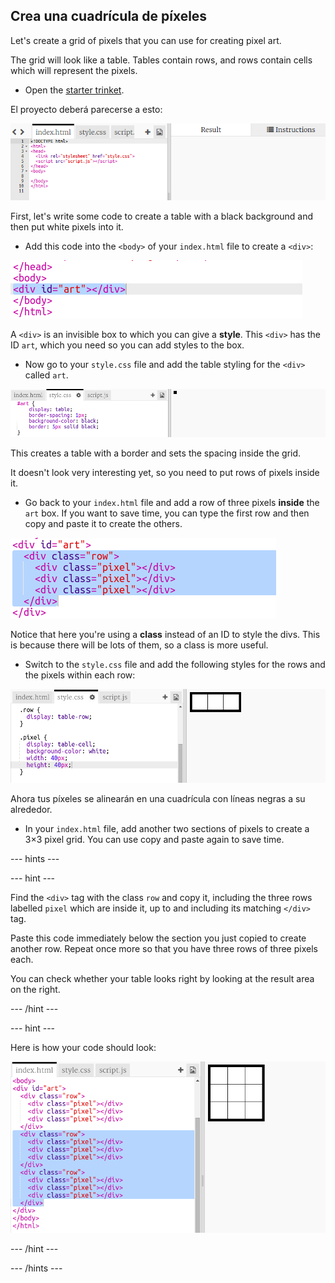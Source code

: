 ## Crea una cuadrícula de píxeles

Let's create a grid of pixels that you can use for creating pixel art.

The grid will look like a table. Tables contain rows, and rows contain cells which will represent the pixels.

+ Open the [starter trinket](http://jumpto.cc/web-pixel).

El proyecto deberá parecerse a esto:

![screenshot](images/pixel-starter.png)

First, let's write some code to create a table with a black background and then put white pixels into it.

+ Add this code into the `<body>` of your `index.html` file to create a `<div>`:

![screenshot](images/pixel-art-art.png)

A `<div>` is an invisible box to which you can give a **style**. This `<div>` has the ID `art`, which you need so you can add styles to the box.

+ Now go to your `style.css` file and add the table styling for the `<div>` called `art`.

![screenshot](images/pixel-art-style.png)

This creates a table with a border and sets the spacing inside the grid.

It doesn't look very interesting yet, so you need to put rows of pixels inside it.

+ Go back to your `index.html` file and add a row of three pixels **inside** the `art` box. If you want to save time, you can type the first row and then copy and paste it to create the others.

![screenshot](images/pixel-art-row.png)

Notice that here you're using a **class** instead of an ID to style the divs. This is because there will be lots of them, so a class is more useful.

+ Switch to the `style.css` file and add the following styles for the rows and the pixels within each row:

![screenshot](images/pixel-art-row-style.png)

Ahora tus píxeles se alinearán en una cuadrícula con líneas negras a su alrededor.

+ In your `index.html` file, add another two sections of pixels to create a 3×3 pixel grid. You can use copy and paste again to save time.

\--- hints \---

\--- hint \---

Find the `<div>` tag with the class `row` and copy it, including the three rows labelled `pixel` which are inside it, up to and including its matching `</div>` tag.

Paste this code immediately below the section you just copied to create another row. Repeat once more so that you have three rows of three pixels each.

You can check whether your table looks right by looking at the result area on the right.

\--- /hint \---

\--- hint \---

Here is how your code should look:

![screenshot](images/pixel-art-grid-3.png)

\--- /hint \---

\--- /hints \---